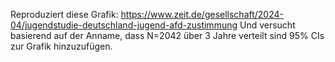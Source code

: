 Reproduziert diese Grafik: https://www.zeit.de/gesellschaft/2024-04/jugendstudie-deutschland-jugend-afd-zustimmung Und versucht basierend auf der Anname, dass N=2042 über 3 Jahre verteilt sind 95% CIs zur Grafik hinzuzufügen.
